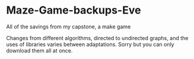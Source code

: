 # Maze-Game-backups-Eve

All of the savings from my capstone, a make game 

Changes from different algorithms, directed to undirected graphs, and the uses of libraries varies between
adaptations. Sorry but you can only download them all at once.
